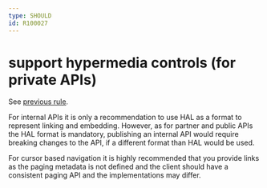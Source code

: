 ```yaml
---
type: SHOULD
id: R100027
---
```


# support hypermedia controls (for private APIs)

See [previous rule](3070_must-support-hypermedia-controls-public.md).

For internal APIs it is only a recommendation to use HAL as a format to represent linking and embedding.
However, as for partner and public APIs the HAL format is mandatory, publishing an internal API would require breaking changes to the API, if a different format than HAL would be used.

For cursor based navigation it is highly recommended that you provide links as the paging metadata is not defined and the client should have a consistent paging API and the implementations may differ.
